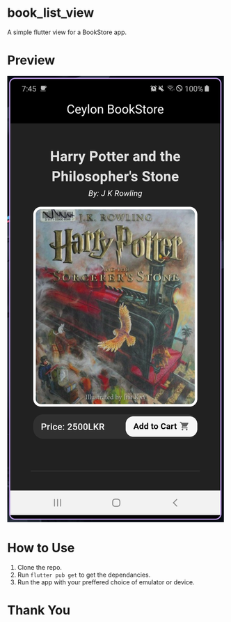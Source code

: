 # book_list_view

A simple flutter view for a BookStore app.

# Preview

![preview](/previews/preview.png)

# How to Use

1. Clone the repo.
2. Run `flutter pub get` to get the dependancies.
3. Run the app with your preffered choice of emulator or device.

# Thank You
